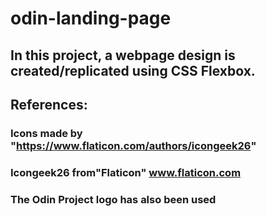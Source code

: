 # odin-landing-page

## In this project, a webpage design is created/replicated using CSS Flexbox.

## References:

### Icons made by "https://www.flaticon.com/authors/icongeek26" 
### Icongeek26 from"Flaticon" www.flaticon.com 

### The Odin Project logo has also been used
